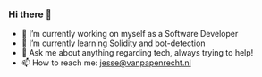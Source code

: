 ### Hi there 👋

- 🔭 I’m currently working on myself as a Software Developer
- 🌱 I’m currently learning Solidity and bot-detection
- 💬 Ask me about anything regarding tech, always trying to help!
- 📫 How to reach me: jesse@vanpapenrecht.nl
